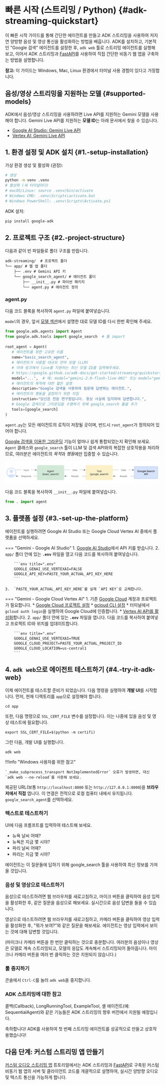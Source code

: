 # 빠른 시작 (스트리밍 / Python) {#adk-streaming-quickstart}

이 빠른 시작 가이드를 통해 간단한 에이전트를 만들고 ADK 스트리밍을 사용하여 저지연 양방향 음성 및 영상 통신을 활성화하는 방법을 배웁니다. ADK를 설치하고, 기본적인 "Google 검색" 에이전트를 설정한 후, `adk web` 툴로 스트리밍 에이전트를 실행해 보고, 이어서 ADK 스트리밍과 [FastAPI](https://fastapi.tiangolo.com/)를 사용하여 직접 간단한 비동기 웹 앱을 구축하는 방법을 설명합니다.

**참고:** 이 가이드는 Windows, Mac, Linux 환경에서 터미널 사용 경험이 있다고 가정합니다.

## 음성/영상 스트리밍을 지원하는 모델 {#supported-models}

ADK에서 음성/영상 스트리밍을 사용하려면 Live API를 지원하는 Gemini 모델을 사용해야 합니다. Gemini Live API를 지원하는 **모델 ID**는 아래 문서에서 찾을 수 있습니다.

-   [Google AI Studio: Gemini Live API](https://ai.google.dev/gemini-api/docs/models#live-api)
-   [Vertex AI: Gemini Live API](https://cloud.google.com/vertex-ai/generative-ai/docs/live-api)

## 1. 환경 설정 및 ADK 설치 {#1.-setup-installation}

가상 환경 생성 및 활성화 (권장):

```bash
# 생성
python -m venv .venv
# 활성화 (새 터미널마다)
# macOS/Linux: source .venv/bin/activate
# Windows CMD: .venv\Scripts\activate.bat
# Windows PowerShell: .venv\Scripts\Activate.ps1
```

ADK 설치:

```bash
pip install google-adk
```

## 2. 프로젝트 구조 {#2.-project-structure}

다음과 같이 빈 파일들로 폴더 구조를 만듭니다.

```console
adk-streaming/  # 프로젝트 폴더
└── app/ # 웹 앱 폴더
    ├── .env # Gemini API 키
    └── google_search_agent/ # 에이전트 폴더
        ├── __init__.py # 파이썬 패키지
        └── agent.py # 에이전트 정의
```

### agent.py

다음 코드 블록을 복사하여 `agent.py` 파일에 붙여넣습니다.

`model`의 경우, 앞서 [모델 섹션](#supported-models)에서 설명한 대로 모델 ID를 다시 한번 확인해 주세요.

```py
from google.adk.agents import Agent
from google.adk.tools import google_search  # 툴 import

root_agent = Agent(
   # 에이전트를 위한 고유한 이름
   name="basic_search_agent",
   # 에이전트가 사용할 대규모 언어 모델 (LLM)
   # 아래 링크에서 live를 지원하는 최신 모델 ID를 입력해주세요.
   # https://google.github.io/adk-docs/get-started/streaming/quickstart-streaming/#supported-models
   model="...",  # 예: model="gemini-2.0-flash-live-001" 또는 model="gemini-2.0-flash-live-preview-04-09"
   # 에이전트의 목적에 대한 짧은 설명
   description="Google 검색을 사용하여 질문에 답변하는 에이전트.",
   # 에이전트의 행동을 설정하기 위한 지침
   instruction="당신은 전문 연구원입니다. 항상 사실에 입각하여 답변합니다.",
   # Google 검색으로 그라운딩을 수행하기 위해 google_search 툴을 추가
   tools=[google_search]
)
```

`agent.py`는 모든 에이전트의 로직이 저장될 곳이며, 반드시 `root_agent`가 정의되어 있어야 합니다.

[Google 검색을 이용한 그라운딩](https://ai.google.dev/gemini-api/docs/grounding?lang=ko#configure-search) 기능이 얼마나 쉽게 통합되었는지 확인해 보세요. `Agent` 클래스와 `google_search` 툴이 LLM 및 검색 API와의 복잡한 상호작용을 처리하므로, 여러분은 에이전트의 *목적*과 *행동*에만 집중할 수 있습니다.

![intro_components.png](../../assets/quickstart-streaming-tool.png)

다음 코드 블록을 복사하여 `__init__.py` 파일에 붙여넣습니다.

```py title="__init__.py"
from . import agent
```

## 3. 플랫폼 설정 {#3.-set-up-the-platform}

에이전트를 실행하려면 Google AI Studio 또는 Google Cloud Vertex AI 중에서 플랫폼을 선택하세요.

=== "Gemini - Google AI Studio"
    1.  [Google AI Studio](https://aistudio.google.com/apikey)에서 API 키를 받습니다.
    2.  `app/` 폴더 안에 있는 **`.env`** 파일을 열고 다음 코드를 복사하여 붙여넣습니다.

        ```env title=".env"
        GOOGLE_GENAI_USE_VERTEXAI=FALSE
        GOOGLE_API_KEY=PASTE_YOUR_ACTUAL_API_KEY_HERE
        ```

    3.  `PASTE_YOUR_ACTUAL_API_KEY_HERE`를 실제 `API KEY`로 교체합니다.

=== "Gemini - Google Cloud Vertex AI"
    1.  기존 [Google Cloud](https://cloud.google.com/?e=48754805&hl=ko) 계정과 프로젝트가 필요합니다.
        *   [Google Cloud 프로젝트 설정](https://cloud.google.com/vertex-ai/generative-ai/docs/start/quickstarts/quickstart-multimodal#setup-gcp)
        *   [gcloud CLI 설정](https://cloud.google.com/vertex-ai/generative-ai/docs/start/quickstarts/quickstart-multimodal#setup-local)
        *   터미널에서 `gcloud auth login`을 실행하여 Google Cloud에 인증합니다.
        *   [Vertex AI API를 활성화](https://console.cloud.google.com/flows/enableapi?apiid=aiplatform.googleapis.com)합니다.
    2.  `app/` 폴더 안에 있는 **`.env`** 파일을 엽니다. 다음 코드를 복사하여 붙여넣고 프로젝트 ID와 위치를 업데이트합니다.

        ```env title=".env"
        GOOGLE_GENAI_USE_VERTEXAI=TRUE
        GOOGLE_CLOUD_PROJECT=PASTE_YOUR_ACTUAL_PROJECT_ID
        GOOGLE_CLOUD_LOCATION=us-central1
        ```

## 4. `adk web`으로 에이전트 테스트하기 {#4.-try-it-adk-web}

이제 에이전트를 테스트할 준비가 되었습니다. 다음 명령을 실행하여 **개발 UI**를 시작합니다. 먼저, 현재 디렉토리를 `app`으로 설정해야 합니다.

```shell
cd app
```

또한, 다음 명령으로 `SSL_CERT_FILE` 변수를 설정합니다. 이는 나중에 있을 음성 및 영상 테스트에 필요합니다.

```shell
export SSL_CERT_FILE=$(python -m certifi)
```

그런 다음, 개발 UI를 실행합니다.

```shell
adk web
```

!!!info "Windows 사용자를 위한 참고"

    `_make_subprocess_transport NotImplementedError` 오류가 발생하면, 대신 `adk web --no-reload`를 사용해 보세요.

제공된 URL(보통 `http://localhost:8000` 또는 `http://127.0.0.1:8000`)을 **브라우저에서 직접** 엽니다. 이 연결은 전적으로 로컬 컴퓨터 내에서 유지됩니다. `google_search_agent`를 선택하세요.

### 텍스트로 테스트하기

UI에 다음 프롬프트를 입력하여 테스트해 보세요.

*   뉴욕 날씨 어때?
*   뉴욕은 지금 몇 시야?
*   파리 날씨 어때?
*   파리는 지금 몇 시야?

에이전트는 이 질문들에 답하기 위해 google_search 툴을 사용하여 최신 정보를 가져올 것입니다.

### 음성 및 영상으로 테스트하기

음성으로 테스트하려면 웹 브라우저를 새로고침하고, 마이크 버튼을 클릭하여 음성 입력을 활성화한 후, 같은 질문을 음성으로 해보세요. 실시간으로 음성 답변을 들을 수 있습니다.

영상으로 테스트하려면 웹 브라우저를 새로고침하고, 카메라 버튼을 클릭하여 영상 입력을 활성화한 후, "뭐가 보여?"와 같은 질문을 해보세요. 에이전트는 영상 입력에서 보이는 것에 대해 답변할 것입니다.

(마이크나 카메라 버튼을 한 번만 클릭하는 것으로 충분합니다. 여러분의 음성이나 영상은 모델로 계속 스트리밍되고, 모델의 응답도 계속해서 스트리밍되어 돌아옵니다. 마이크나 카메라 버튼을 여러 번 클릭하는 것은 지원되지 않습니다.)

### 툴 중지하기

콘솔에서 `Ctrl-C`를 눌러 `adk web`을 중지합니다.

### ADK 스트리밍에 대한 참고

콜백(Callback), LongRunningTool, ExampleTool, 셸 에이전트(예: SequentialAgent)와 같은 기능들은 ADK 스트리밍의 향후 버전에서 지원될 예정입니다.

축하합니다! ADK를 사용하여 첫 번째 스트리밍 에이전트를 성공적으로 만들고 상호작용했습니다!

## 다음 단계: 커스텀 스트리밍 앱 만들기

[커스텀 오디오 스트리밍 앱](../../streaming/custom-streaming.md) 튜토리얼에서는 ADK 스트리밍과 [FastAPI](https://fastapi.tiangolo.com/)로 구축된 커스텀 비동기 웹 앱의 서버 및 클라이언트 코드를 개괄적으로 설명하여, 실시간 양방향 오디오 및 텍스트 통신을 가능하게 합니다.